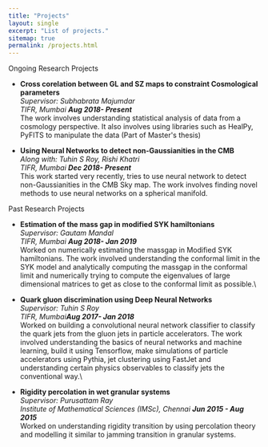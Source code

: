 ```yaml
---
title: "Projects"
layout: single
excerpt: "List of projects."
sitemap: true
permalink: /projects.html
---
```


Ongoing Research Projects

-   **Cross corelation between GL and SZ maps to constraint Cosmological
    parameters**\
    *Supervisor: Subhabrata Majumdar*\
    *TIFR, Mumbai* ***Aug 2018- Present***\
    The work involves understanding statistical analysis of data from a
    cosmology perspective. It also involves using libraries such as
    HealPy, PyFITS to manipulate the data (Part of Master's thesis)

-   **Using Neural Networks to detect non-Gaussianities in the CMB**\
    *Along with: Tuhin S Roy, Rishi Khatri*\
    *TIFR, Mumbai* ***Dec 2018- Present***\
    This work started very recently, tries to use neural network to
    detect non-Gaussianities in the CMB Sky map. The work involves
    finding novel methods to use neural networks on a spherical
    manifold.

Past Research Projects

-   **Estimation of the mass gap in modified SYK hamiltonians**\
    *Supervisor: Gautam Mandal*\
    *TIFR, Mumbai* ***Aug 2018- Jan 2019***\
    Worked on numerically estimating the massgap in Modified SYK
    hamiltonians. The work involved understanding the conformal limit in
    the SYK model and analytically computing the massgap in the
    conformal limit and numerically trying to compute the eigenvalues of
    large dimensional matrices to get as close to the conformal limit as
    possible.\

-   **Quark gluon discrimination using Deep Neural Networks**\
    *Supervisor: Tuhin S Roy*\
    *TIFR, Mumbai****Aug 2017- Jan 2018***\
    Worked on building a convolutional neural network classifier to
    classify the quark jets from the gluon jets in particle
    accelerators. The work involved understanding the basics of neural
    networks and machine learning, build it using Tensorflow, make
    simulations of particle accelerators using Pythia, jet clustering
    using FastJet and understanding certain physics observables to
    classify jets the conventional way.\

-   **Rigidity percolation in wet granular systems**\
    *Supervisor: Purusattam Ray*\
    *Institute of Mathematical Sciences (IMSc), Chennai* ***Jun 2015 -
    Aug 2015***\
    Worked on understanding rigidity transition by using percolation
    theory and modelling it similar to jamming transition in granular
    systems.

